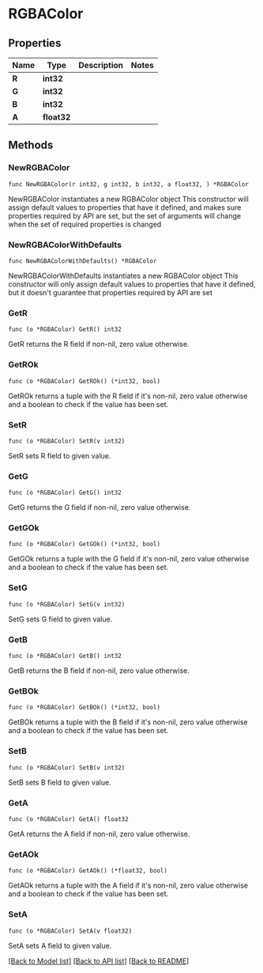 # RGBAColor

## Properties

Name | Type | Description | Notes
------------ | ------------- | ------------- | -------------
**R** | **int32** |  | 
**G** | **int32** |  | 
**B** | **int32** |  | 
**A** | **float32** |  | 

## Methods

### NewRGBAColor

`func NewRGBAColor(r int32, g int32, b int32, a float32, ) *RGBAColor`

NewRGBAColor instantiates a new RGBAColor object
This constructor will assign default values to properties that have it defined,
and makes sure properties required by API are set, but the set of arguments
will change when the set of required properties is changed

### NewRGBAColorWithDefaults

`func NewRGBAColorWithDefaults() *RGBAColor`

NewRGBAColorWithDefaults instantiates a new RGBAColor object
This constructor will only assign default values to properties that have it defined,
but it doesn't guarantee that properties required by API are set

### GetR

`func (o *RGBAColor) GetR() int32`

GetR returns the R field if non-nil, zero value otherwise.

### GetROk

`func (o *RGBAColor) GetROk() (*int32, bool)`

GetROk returns a tuple with the R field if it's non-nil, zero value otherwise
and a boolean to check if the value has been set.

### SetR

`func (o *RGBAColor) SetR(v int32)`

SetR sets R field to given value.


### GetG

`func (o *RGBAColor) GetG() int32`

GetG returns the G field if non-nil, zero value otherwise.

### GetGOk

`func (o *RGBAColor) GetGOk() (*int32, bool)`

GetGOk returns a tuple with the G field if it's non-nil, zero value otherwise
and a boolean to check if the value has been set.

### SetG

`func (o *RGBAColor) SetG(v int32)`

SetG sets G field to given value.


### GetB

`func (o *RGBAColor) GetB() int32`

GetB returns the B field if non-nil, zero value otherwise.

### GetBOk

`func (o *RGBAColor) GetBOk() (*int32, bool)`

GetBOk returns a tuple with the B field if it's non-nil, zero value otherwise
and a boolean to check if the value has been set.

### SetB

`func (o *RGBAColor) SetB(v int32)`

SetB sets B field to given value.


### GetA

`func (o *RGBAColor) GetA() float32`

GetA returns the A field if non-nil, zero value otherwise.

### GetAOk

`func (o *RGBAColor) GetAOk() (*float32, bool)`

GetAOk returns a tuple with the A field if it's non-nil, zero value otherwise
and a boolean to check if the value has been set.

### SetA

`func (o *RGBAColor) SetA(v float32)`

SetA sets A field to given value.



[[Back to Model list]](../README.md#documentation-for-models) [[Back to API list]](../README.md#documentation-for-api-endpoints) [[Back to README]](../README.md)


